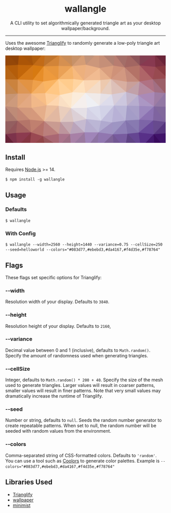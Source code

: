 <h1 align="center">
  wallangle
</h1>

<p align="center">
A CLI utility to set algorithmically generated triangle art as your desktop wallpaper/background.
</p>

---

Uses the awesome [Trianglify](https://github.com/qrohlf/trianglify) to randomly generate a low-poly triangle art desktop wallpaper:

![Preview Image](images/example.png 'Preview Image')

## Install

Requires [Node.js](https://nodejs.org/) >= 14.

```
$ npm install -g wallangle
```

## Usage

### Defaults

```
$ wallangle
```

### With Config

```
$ wallangle --width=2560 --height=1440 --variance=0.75 --cellSize=250 --seed=helloworld --colors="#083d77,#ebebd3,#da4167,#f4d35e,#f78764"
```

## Flags

These flags set specific options for Trianglify:

### --width

Resolution width of your display. Defaults to `3840`.

### --height

Resolution height of your display. Defaults to `2160`,

### --variance

Decimal value between 0 and 1 (inclusive), defaults to `Math.random()`. Specify the amount of randomness used when generating triangles.

### --cellSize

Integer, defaults to `Math.random() * 200 + 40`. Specify the size of the mesh used to generate triangles. Larger values will result in coarser patterns, smaller values will result in finer patterns. Note that very small values may dramatically increase the runtime of Trianglify.

### --seed

Number or string, defaults to `null`. Seeds the random number generator to create repeatable patterns. When set to null, the random number will be seeded with random values from the environment.

### --colors

Comma-separated string of CSS-formatted colors. Defaults to `'random'`. You can use a tool such as [Coolors](https://coolors.co/) to generate color palettes. Example is `--colors="#083d77,#ebebd3,#da4167,#f4d35e,#f78764"`

## Libraries Used

- [Trianglify](https://github.com/qrohlf/trianglify)
- [wallpaper](https://github.com/sindresorhus/wallpaper)
- [minimist](https://github.com/substack/minimist)

